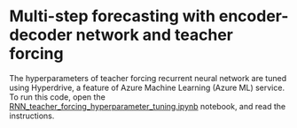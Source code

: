 # Multi-step forecasting with encoder-decoder network and teacher forcing

The hyperparameters of teacher forcing recurrent neural network are tuned using Hyperdrive, a feature of Azure Machine Learning (Azure ML) service. To run this code, open the [RNN_teacher_forcing_hyperparameter_tuning.ipynb](./RNN_teacher_forcing_hyperparameter_tuning.ipynb) notebook, and read the instructions.
